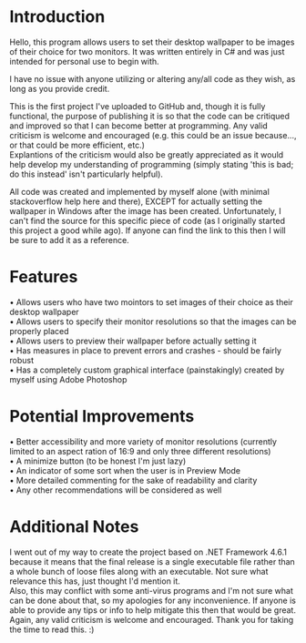 # Introduction
Hello, this program allows users to set their desktop wallpaper to be images of their choice for two monitors. It was written entirely in C#
and was just intended for personal use to begin with.

I have no issue with anyone utilizing or altering any/all code as they wish, as long as you provide credit.

This is the first project I've uploaded to GitHub and, though it is fully functional, the purpose of publishing it is so that the code
can be critiqued and improved so that I can become better at programming.
Any valid criticism is welcome and encouraged (e.g. this could be an issue because..., or that could be more efficient, etc.)  
Explantions of the criticism would also be greatly appreciated as it would help develop my understanding of programming (simply stating
'this is bad; do this instead' isn't particularly helpful).

All code was created and implemented by myself alone (with minimal stackoverflow help here and there), EXCEPT for actually setting the wallpaper
in Windows after the image has been created. Unfortunately, I can't find the source for this specific piece of code (as I originally started
this project a good while ago). If anyone can find the link to this then I will be sure to add it as a reference.

# Features
• Allows users who have two mointors to set images of their choice as their desktop wallpaper  
• Allows users to specify their monitor resolutions so that the images can be properly placed  
• Allows users to preview their wallpaper before actually setting it  
• Has measures in place to prevent errors and crashes - should be fairly robust  
• Has a completely custom graphical interface (painstakingly) created by myself using Adobe Photoshop  

# Potential Improvements
• Better accessibility and more variety of monitor resolutions (currently limited to an aspect ration of 16:9 and only three different resolutions)  
• A minimize button (to be honest I'm just lazy)  
• An indicator of some sort when the user is in Preview Mode  
• More detailed commenting for the sake of readability and clarity  
• Any other recommendations will be considered as well

# Additional Notes
I went out of my way to create the project based on .NET Framework 4.6.1 because it means that the final release is a single executable file rather than
a whole bunch of loose files along with an executable. Not sure what relevance this has, just thought I'd mention it.  
Also, this may conflict with some anti-virus programs and I'm not sure what can be done about that, so my apologies for any inconvenience. If anyone is
able to provide any tips or info to help mitigate this then that would be great.  
Again, any valid criticism is welcome and encouraged. Thank you for taking the time to read this. :)
